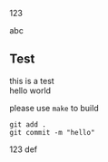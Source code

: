 
123

abc

## Test

this is a test<br>
hello world<br>

please use ``make`` to build<br>

```
git add .
git commit -m "hello"
```

123
def
